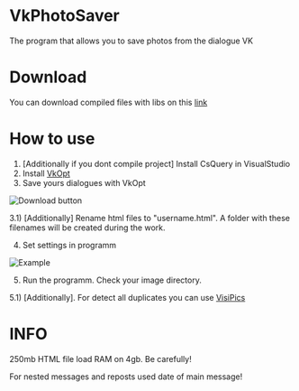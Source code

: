 # VkPhotoSaver
The program that allows you to save photos from the dialogue VK

# Download
You can download compiled files with libs on this [link](http://xoma163.site/files/VkPhotoSaver.rar)

# How to use
1) [Additionally if you dont compile project] Install CsQuery in VisualStudio
2) Install [VkOpt](https://vkopt.net/download/)
3) Save yours dialogues with VkOpt

![Download button](https://pp.userapi.com/c845522/v845522169/1c902c/J9JG9AhZI7I.jpg)

3.1) [Additionally] Rename html files to "username.html". A folder with these filenames will be created during the work.

4) Set settings in programm

![Example](https://pp.userapi.com/c845522/v845522169/1c9047/n58jDbnzXlw.jpg)

5) Run the programm. Check your image directory.

5.1) [Additionally]. For detect all duplicates you can use [VisiPics](http://www.visipics.info/index.php?title=Download#Download_Links)

# INFO
250mb HTML file load RAM on 4gb. Be carefully!

For nested messages and reposts used date of main message!

